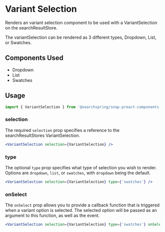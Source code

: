 # Variant Selection

Renders an variant selection component to be used with a VariantSelection on the searchResultStore.

The variantSelection can be rendered as 3 different types, Dropdown, List, or Swatches.

## Components Used
- Dropdown
- List
- Swatches

## Usage
```jsx
import { VariantSelection } from '@searchspring/snap-preact-components';
```

### selection
The required `selection` prop specifies a reference to the searchResultStores VariantSelection. 

```jsx
<VariantSelection selection={VariantSelection} />
```

### type
The optional `type` prop specifies what type of selection you wish to render. Options are `dropdown`, `list`, or `swatches`, with `dropdown` being the default.

```jsx
<VariantSelection selection={VariantSelection} type={'swatches'} />
```

### onSelect
The `onSelect` prop allows you to provide a callback function that is triggered when a variant option is selected. The selected option will be passed as an argument to this function, as well as the event.

```jsx
<VariantSelection selection={VariantSelection} type={'swatches'} onSelect={(e, val) => console.log(e, val)}/>
```